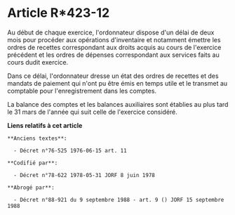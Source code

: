 # Article R*423-12

Au début de chaque exercice, l'ordonnateur dispose d'un délai de deux mois pour procéder aux opérations d'inventaire et
notamment émettre les ordres de recettes correspondant aux droits acquis au cours de l'exercice précédent et les ordres de
dépenses correspondant aux services faits au cours dudit exercice.

Dans ce délai, l'ordonnateur dresse un état des ordres de recettes et des mandats de paiement qui n'ont pu être émis en temps
utile et le transmet au comptable pour l'enregistrement dans les comptes.

La balance des comptes et les balances auxiliaires sont établies au plus tard le 31 mars de l'année qui suit celle de
l'exercice considéré.

**Liens relatifs à cet article**

	**Anciens textes**:

	  - Décret n°76-525 1976-06-15 art. 11

	**Codifié par**:

	  - Décret n°78-622 1978-05-31 JORF 8 juin 1978

	**Abrogé par**:

	  - Décret n°88-921 du 9 septembre 1988 - art. 9 () JORF 15 septembre 1988
